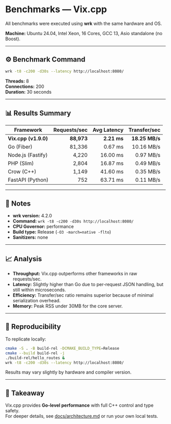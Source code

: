 # Benchmarks — Vix.cpp

All benchmarks were executed using **wrk** with the same hardware and OS.

**Machine:** Ubuntu 24.04, Intel Xeon, 16 Cores, GCC 13, Asio standalone (no Boost).

---

## ⚙️ Benchmark Command

```bash
wrk -t8 -c200 -d30s --latency http://localhost:8080/
```

**Threads:** 8  
**Connections:** 200  
**Duration:** 30 seconds

---

## 📊 Results Summary

| Framework            | Requests/sec | Avg Latency |   Transfer/sec |
| -------------------- | -----------: | ----------: | -------------: |
| **Vix.cpp (v1.9.0)** |   **88,973** | **2.21 ms** | **18.25 MB/s** |
| Go (Fiber)           |       81,336 |     0.67 ms |     10.16 MB/s |
| Node.js (Fastify)    |        4,220 |    16.00 ms |      0.97 MB/s |
| PHP (Slim)           |        2,804 |    16.87 ms |      0.49 MB/s |
| Crow (C++)           |        1,149 |    41.60 ms |      0.35 MB/s |
| FastAPI (Python)     |          752 |    63.71 ms |      0.11 MB/s |

---

## 🧩 Notes

- **wrk version:** 4.2.0
- **Command:** `wrk -t8 -c200 -d30s http://localhost:8080/`
- **CPU Governor:** performance
- **Build type:** Release (`-O3 -march=native -flto`)
- **Sanitizers:** none

---

## 📈 Analysis

- **Throughput:** Vix.cpp outperforms other frameworks in raw requests/sec.
- **Latency:** Slightly higher than Go due to per-request JSON handling, but still within microseconds.
- **Efficiency:** Transfer/sec ratio remains superior because of minimal serialization overhead.
- **Memory:** Peak RSS under 30MB for the core server.

---

## 📎 Reproducibility

To replicate locally:

```bash
cmake -S . -B build-rel -DCMAKE_BUILD_TYPE=Release
cmake --build build-rel -j
./build-rel/hello_routes &
wrk -t8 -c200 -d30s --latency http://localhost:8080/
```

Results may vary slightly by hardware and compiler version.

---

## 🧠 Takeaway

Vix.cpp provides **Go-level performance** with full C++ control and type safety.  
For deeper details, see [docs/architecture.md](./architecture.md) or run your own local tests.
